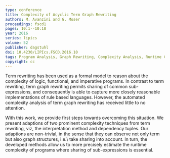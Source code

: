 ```yaml
---
type: conference
title: Complexity of Acyclic Term Graph Rewriting
authors: M. Avanzini and G. Moser
proceedings: fscd1
pages: 10:1--10:18
year: 2016
series: lipics
volume: 52
publisher: dagstuhl
doi: 10.4230/LIPIcs.FSCD.2016.10
tags: Program Analysis, Graph Rewriting, Complexity Analysis, Runtime Complexity Analysis
copyright: cc
---
```


Term rewriting has been used as a formal model to reason about the complexity of logic, functional, and imperative programs.
In contrast to term rewriting, term graph rewriting permits sharing of common sub-expressions, and consequently
is able to capture more closely reasonable implementations of rule based languages.
However, the automated complexity analysis of term graph rewriting has received little to no attention. 

With this work, we provide first steps towards overcoming this situation. We present adaptions 
of two prominent complexity techniques from term rewriting, viz, the interpretation method and dependency tuples. 
Our adaptions are non-trivial, in the sense that they can observe not only term but also graph structures, i.e.\ take sharing 
into account. In turn, the developed methods allow us to more precisely estimate the runtime complexity of programs 
where sharing of sub-expressions is essential.
